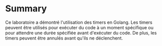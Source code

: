 # Summary

Ce laboratoire a démontré l'utilisation des timers en Golang. Les timers peuvent être utilisés pour exécuter du code à un moment spécifique ou pour attendre une durée spécifiée avant d'exécuter du code. De plus, les timers peuvent être annulés avant qu'ils ne déclenchent.
